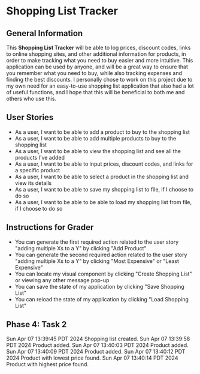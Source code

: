 # Shopping List Tracker

## General Information

This **Shopping List Tracker** will be able to log prices, discount codes, links to online shopping sites, and other
additional information for products, in order to make tracking what you need to buy easier and more intuitive. This
application can be used by anyone, and will be a great way to ensure that you remember what you need to buy, while also
tracking expenses and finding the best discounts. I personally chose to work on this project due to my own need for an
easy-to-use shopping list application that also had a lot of useful functions, and I hope that this will be beneficial
to both me and others who use this.

## User Stories

- As a user, I want to be able to add a product to buy to the shopping list
- As a user, I want to be able to add multiple products to buy to the shopping list
- As a user, I want to be able to view the shopping list and see all the products I've added
- As a user, I want to be able to input prices, discount codes, and links for a specific product
- As a user, I want to be able to select a product in the shopping list and view its details 
- As a user, I want to be able to save my shopping list to file, if I choose to do so
- As a user, I want to be able to be able to load my shopping list from file, if I choose to do so

## Instructions for Grader

- You can generate the first required action related to the user story "adding multiple Xs to a Y" by clicking "Add 
  Product"
- You can generate the second required action related to the user story "adding multiple Xs to a Y" by clicking "Most
  Expensive" or "Least Expensive" 
- You can locate my visual component by clicking "Create Shopping List" or viewing any other message pop-up
- You can save the state of my application by clicking "Save Shopping List"
- You can reload the state of my application by clicking "Load Shopping List"

## Phase 4: Task 2
Sun Apr 07 13:39:45 PDT 2024
Shopping list created.
Sun Apr 07 13:39:58 PDT 2024
Product added.
Sun Apr 07 13:40:03 PDT 2024
Product added.
Sun Apr 07 13:40:09 PDT 2024
Product added.
Sun Apr 07 13:40:12 PDT 2024
Product with lowest price found.
Sun Apr 07 13:40:14 PDT 2024
Product with highest price found.